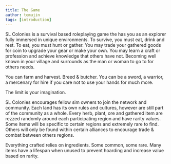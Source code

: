 ```yaml
---
title: The Game
author: temujin
tags: [introduction]
---
```


SL Colonies is a survival based roleplaying game the has you as an explorer fully immersed in unique environments. To survive, you must eat, drink and rest. To eat, you must hunt or gather. 
You may trade your gathered goods for coin to upgrade your gear or make your own. You may learn a craft or profession and achieve knowledge that others have not. Becoming well known in your village and surrounds as the man or woman to go to for others needs. 

You can farm and harvest. Breed & butcher. You can be a sword, a warrior, a mercenary for hire if you care not to use your hands for much more. 

The limit is your imagination.

SL Colonies encourages fellow sim owners to join the network and community. Each land has its own rules and cultures, however are still part of the community as a whole. 
Every herb, plant, ore and gathered item are rezzed randomly around each participating region and have rarity values. Some items will be specific to certain regions and extremely rare to find. Others will only be found within certain alliances to encourage trade & combat between others regions.

Everything crafted relies on ingredients. Some common, some rare. Many items have a lifespan when unused to prevent hoarding and increase value based on rarity.
